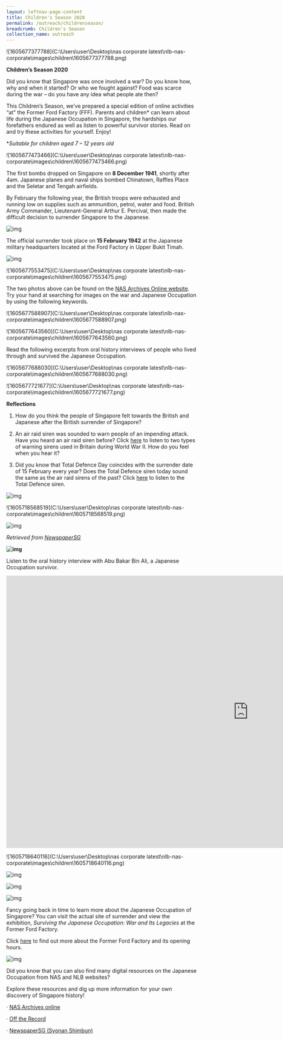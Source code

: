 ```yaml
---
layout: leftnav-page-content
title: Children's Season 2020
permalink: /outreach/childrenseason/
breadcrumb: Children's Season
collection_name: outreach
---
```


![1605677377788](C:\Users\user\Desktop\nas corporate latest\nlb-nas-corporate\images\children\1605677377788.png)

**Children’s Season 2020**

Did you know that Singapore was once involved a war? Do you know how, why and when it started? Or who we fought against? Food was scarce during the war – do you have any idea what people ate then?

This Children’s Season, we’ve prepared a special edition of online activities “at” the Former Ford Factory (FFF). Parents and children* can learn about life during the Japanese Occupation in Singapore, the hardships our forefathers endured as well as listen to powerful survivor stories. Read on and try these activities for yourself. Enjoy! 

**Suitable for children aged 7 – 12 years old*

![1605677473466](C:\Users\user\Desktop\nas corporate latest\nlb-nas-corporate\images\children\1605677473466.png)

The first bombs dropped on Singapore on **8 December 1941**, shortly after 4am. Japanese planes and naval ships bombed Chinatown, Raffles Place and the Seletar and Tengah airfields. 

By February the following year, the British troops were exhausted and running low on supplies such as ammunition, petrol, water and food. British Army Commander, Lieutenant-General Arthur E. Percival, then made the difficult decision to surrender Singapore to the Japanese.

![img](file:///C:/Users/user/AppData/Local/Temp/msohtmlclip1/01/clip_image006.jpg)

The official surrender took place on **15 February 1942** at the Japanese military headquarters located at the Ford Factory in Upper Bukit Timah. 

![img](file:///C:/Users/user/AppData/Local/Temp/msohtmlclip1/01/clip_image008.jpg)

![1605677553475](C:\Users\user\Desktop\nas corporate latest\nlb-nas-corporate\images\children\1605677553475.png)

The two photos above can be found on the [NAS Archives Online website](https://www.nas.gov.sg/archivesonline/photographs/). Try your hand at searching for images on the war and Japanese Occupation by using the following keywords.

 ![1605677588907](C:\Users\user\Desktop\nas corporate latest\nlb-nas-corporate\images\children\1605677588907.png)



![1605677643560](C:\Users\user\Desktop\nas corporate latest\nlb-nas-corporate\images\children\1605677643560.png)

Read the following excerpts from oral history interviews of people who lived through and survived the Japanese Occupation.

![1605677688030](C:\Users\user\Desktop\nas corporate latest\nlb-nas-corporate\images\children\1605677688030.png)



![1605677721677](C:\Users\user\Desktop\nas corporate latest\nlb-nas-corporate\images\children\1605677721677.png)

**Reflections**

1. How do you think the people of Singapore felt towards the British and Japanese after the British surrender of Singapore? 

2. An air raid siren was sounded to warn people of an impending attack. Have you heard an air raid siren before? Click [here](https://youtu.be/UkjZmjzvpBo) to listen to two types of warning sirens used in Britain during World War II. How do you feel when you hear it? 

3. Did you know that Total Defence Day coincides with the surrender date of 15 February every year? Does the Total Defence siren today sound the same as the air raid sirens of the past? Click [here](https://www.scdf.gov.sg/home/civil-defence-shelter/public-warning-system) to listen to the Total Defence siren. 

 

 

 

![img](file:///C:/Users/user/AppData/Local/Temp/msohtmlclip1/01/clip_image020.jpg)

![1605718568519](C:\Users\user\Desktop\nas corporate latest\nlb-nas-corporate\images\children\1605718568519.png)

![img](file:///C:/Users/user/AppData/Local/Temp/msohtmlclip1/01/clip_image024.jpg)

*Retrieved from* [*NewspaperSG*](http://eresources.nlb.gov.sg/newspapers/Digitised/Article/syonantimes19440414-1.2.20)

**![img](file:///C:/Users/user/AppData/Local/Temp/msohtmlclip1/01/clip_image026.jpg)** 

Listen to the oral history interview with Abu Bakar Bin Ali, a Japanese Occupation survivor.  

 <div class="bp-youtube">

<iframe width="1280" height="720" src="https://www.youtube.com/embed/eKzsqr37imw" frameborder="0" allow="accelerometer; autoplay; clipboard-write; encrypted-media; gyroscope; picture-in-picture" allowfullscreen></iframe>



![1605718640116](C:\Users\user\Desktop\nas corporate latest\nlb-nas-corporate\images\children\1605718640116.png)

 ![img](file:///C:/Users/user/AppData/Local/Temp/msohtmlclip1/01/clip_image030.gif)

 

![img](file:///C:/Users/user/AppData/Local/Temp/msohtmlclip1/01/clip_image032.jpg)

![img](file:///C:/Users/user/AppData/Local/Temp/msohtmlclip1/01/clip_image034.jpg)

Fancy going back in time to learn more about the Japanese Occupation of Singapore? You can visit the actual site of surrender and view the exhibition, *Surviving the Japanese Occupation: War and Its Legacies* at the Former Ford Factory.  

Click [here](https://corporate.nas.gov.sg/former-ford-factory/overview/) to find out more about the Former Ford Factory and its opening hours. 

 

![img](file:///C:/Users/user/AppData/Local/Temp/msohtmlclip1/01/clip_image036.jpg)

Did you know that you can also find many digital resources on the Japanese Occupation from NAS and NLB websites? 

Explore these resources and dig up more information for your own discovery of Singapore history!

·       [NAS Archives online](https://www.nas.gov.sg/archivesonline/)

·       [Off the Record](https://corporate.nas.gov.sg/media/)

·       [NewspaperSG (Syonan Shimbun)](https://eresources.nlb.gov.sg/newspapers/BrowseNewspaper?nid=syonantimes&tvw=DG)

 

 

 